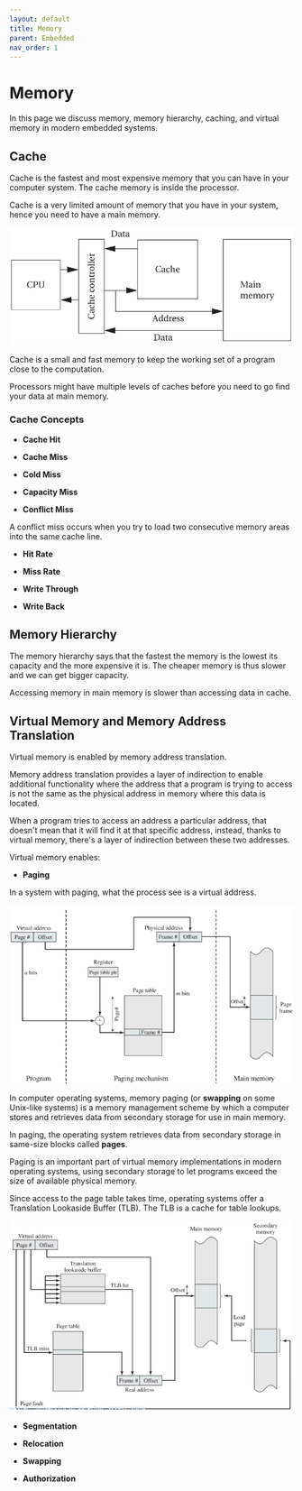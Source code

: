```yaml
---
layout: default
title: Memory
parent: Embedded
nav_order: 1
---
```


# Memory

In this page we discuss memory, memory hierarchy, caching, and virtual memory in modern embedded systems.

## Cache

Cache is the fastest and most expensive memory that you can have in your computer system. The cache memory is inside the processor.

Cache is a very limited amount of memory that you have in your system, hence you need to have a main memory.

![memory](../../../assets/img/memory.png)

Cache is a small and fast memory to keep the working set of a program close to the computation.

Processors might have multiple levels of caches before you need to go find your data at main memory.

### Cache Concepts

* **Cache Hit**

* **Cache Miss**

* **Cold Miss**

* **Capacity Miss**

* **Conflict Miss**

A conflict miss occurs when you try to load two consecutive memory areas into the same cache line.

* **Hit Rate**

* **Miss Rate**

* **Write Through**

* **Write Back**

## Memory Hierarchy

The memory hierarchy says that the fastest the memory is the lowest its capacity and the more expensive it is. The cheaper memory is thus slower and we can get bigger capacity.

Accessing memory in main memory is slower than accessing data in cache.

<!-- TODO: Add a digram of memory diagram -->

## Virtual Memory and Memory Address Translation

Virtual memory is enabled by memory address translation.

Memory address translation provides a layer of indirection to enable additional functionality where the address that a program is trying to access is not the same as the physical address in memory where this data is located.

When a program tries to access an address a particular address, that doesn't mean that it will find it at that specific address, instead, thanks to virtual memory, there's a layer of indirection between these two addresses.

Virtual memory enables:

* **Paging**

In a system with paging, what the process see is a virtual address.

![paging](../../../assets/img/paging.png)

In computer operating systems, memory paging (or **swapping** on some Unix-like systems) is a memory management scheme by which a computer stores and retrieves data from secondary storage for use in main memory.

In paging, the operating system retrieves data from secondary storage in same-size blocks called **pages**.

Paging is an important part of virtual memory implementations in modern operating systems, using secondary storage to let programs exceed the size of available physical memory.

Since access to the page table takes time, operating systems offer a Translation Lookaside Buffer (TLB). The TLB is a cache for table lookups.

![tlb](../../../assets/img/tlb.png)

* **Segmentation**

* **Relocation**

* **Swapping**

* **Authorization**

<!-- 
TODO: Read William Stallings book: Operating Systems: internals and design  principles - Chapter on virtual memory -->
